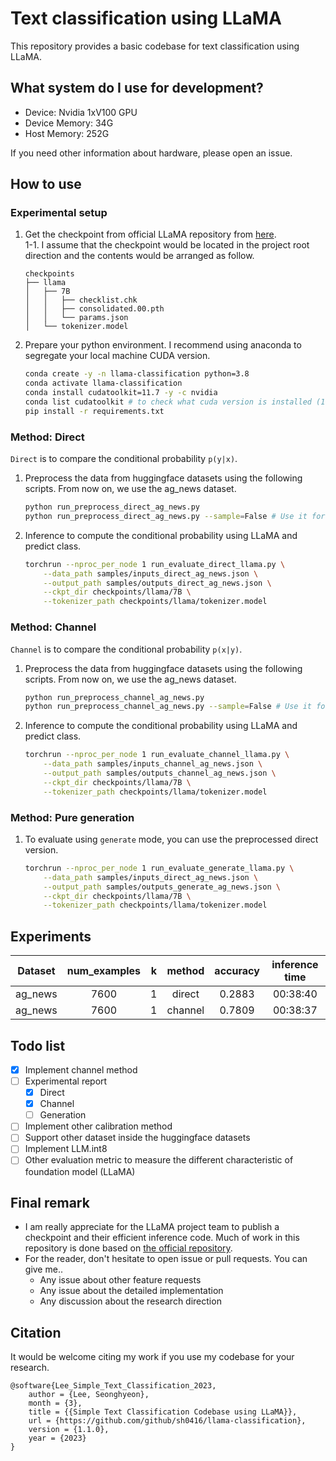 # Text classification using LLaMA

This repository provides a basic codebase for text classification using LLaMA.

## What system do I use for development?

* Device: Nvidia 1xV100 GPU
* Device Memory: 34G
* Host Memory: 252G

If you need other information about hardware, please open an issue.

## How to use

### Experimental setup

1. Get the checkpoint from official LLaMA repository from [here](https://github.com/facebookresearch/llama).  
    1-1. I assume that the checkpoint would be located in the project root direction and the contents would be arranged as follow.
    ```text
    checkpoints
    ├── llama
    │   ├── 7B
    │   │   ├── checklist.chk
    │   │   ├── consolidated.00.pth
    │   │   └── params.json
    │   └── tokenizer.model
    ```

2. Prepare your python environment. I recommend using anaconda to segregate your local machine CUDA version.
    ```bash
    conda create -y -n llama-classification python=3.8
    conda activate llama-classification
    conda install cudatoolkit=11.7 -y -c nvidia
    conda list cudatoolkit # to check what cuda version is installed (11.7)
    pip install -r requirements.txt
    ```

### Method: Direct

`Direct` is to compare the conditional probability `p(y|x)`.

1. Preprocess the data from huggingface datasets using the following scripts. From now on, we use the ag_news dataset.
    ```bash
    python run_preprocess_direct_ag_news.py
    python run_preprocess_direct_ag_news.py --sample=False # Use it for full evaluation
    ```

2. Inference to compute the conditional probability using LLaMA and predict class.
    ```bash
    torchrun --nproc_per_node 1 run_evaluate_direct_llama.py \
        --data_path samples/inputs_direct_ag_news.json \
        --output_path samples/outputs_direct_ag_news.json \
        --ckpt_dir checkpoints/llama/7B \
        --tokenizer_path checkpoints/llama/tokenizer.model
    ```

### Method: Channel

`Channel` is to compare the conditional probability `p(x|y)`.

1. Preprocess the data from huggingface datasets using the following scripts. From now on, we use the ag_news dataset.
    ```bash
    python run_preprocess_channel_ag_news.py
    python run_preprocess_channel_ag_news.py --sample=False # Use it for full evaluation
    ```

2. Inference to compute the conditional probability using LLaMA and predict class.
    ```bash
    torchrun --nproc_per_node 1 run_evaluate_channel_llama.py \
        --data_path samples/inputs_channel_ag_news.json \
        --output_path samples/outputs_channel_ag_news.json \
        --ckpt_dir checkpoints/llama/7B \
        --tokenizer_path checkpoints/llama/tokenizer.model
    ```

### Method: Pure generation

1. To evaluate using `generate` mode, you can use the preprocessed direct version.
    ```bash
    torchrun --nproc_per_node 1 run_evaluate_generate_llama.py \
        --data_path samples/inputs_direct_ag_news.json \
        --output_path samples/outputs_generate_ag_news.json \
        --ckpt_dir checkpoints/llama/7B \
        --tokenizer_path checkpoints/llama/tokenizer.model
    ```

## Experiments

| Dataset | num_examples| k  | method | accuracy | inference time |
|:---:|:---:|:---:|:---:|:---:|:---:|
| ag_news | 7600 | 1 | direct  | 0.2883 | 00:38:40  |
| ag_news | 7600 | 1 | channel | 0.7809 | 00:38:37 |

## Todo list

- [x] Implement channel method
- [ ] Experimental report
  - [x] Direct
  - [x] Channel
  - [ ] Generation
- [ ] Implement other calibration method
- [ ] Support other dataset inside the huggingface datasets
- [ ] Implement LLM.int8
- [ ] Other evaluation metric to measure the different characteristic of foundation model (LLaMA)

## Final remark

- I am really appreciate for the LLaMA project team to publish a checkpoint and their efficient inference code. Much of work in this repository is done based on [the official repository](https://github.com/facebookresearch/llama). 
- For the reader, don't hesitate to open issue or pull requests. You can give me..
  - Any issue about other feature requests
  - Any issue about the detailed implementation
  - Any discussion about the research direction

## Citation

It would be welcome citing my work if you use my codebase for your research.

```
@software{Lee_Simple_Text_Classification_2023,
    author = {Lee, Seonghyeon},
    month = {3},
    title = {{Simple Text Classification Codebase using LLaMA}},
    url = {https://github.com/github/sh0416/llama-classification},
    version = {1.1.0},
    year = {2023}
}
```